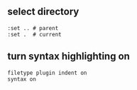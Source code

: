 ## select  directory
```
:set .. # parent
:set .  # current
```

## turn syntax highlighting on
```
filetype plugin indent on
syntax on
```
